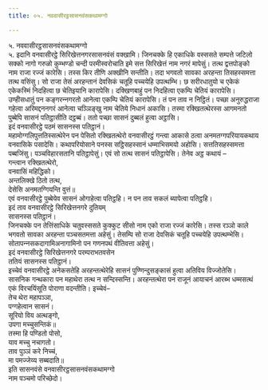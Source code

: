 ```yaml
---
title: ०५. नववासीरट्ठसासनवंसकथामग्गो

---
```

५. नववासीरट्ठसासनवंसकथामग्गो  
५. इदानि वनवासीरट्ठे सिरिखेत्तनगरसासनवंसं वक्खामि। जिनचक्‍के हि एकाधिके वस्ससते सम्पत्ते जटिलो सक्‍को नागो गरुळो कुम्भण्डो चन्दी परमीस्वरोचाति इमे सत्त सिरिखेत्तं नाम नगरं मापेसुं। तत्थ द्वत्तपोङ्को नाम राजा रज्‍जं कारेसि। तस्स किर तीणि अक्खीनि सन्तीति। तदा भगवतो सावका अरहन्ता तिसहस्समत्ता तत्थ वसिंसु। सो राजा तेसं अरहन्तानं देवसिकं चतूहि पच्‍चयेहि उपत्थम्भि। छ सरीरधातुयो च एकेकं एकेकस्मिं निदहित्वा छ चेतिइयानि कारापेसि। दक्खिणबाहुं पन निदहित्वा एकम्पि चेतियं कारापेसि।  
उण्हीसधातुं पन कङ्गरन्‍नगरतो आनेत्वा एकम्पि चेतियं कारापेसि। तं पन ताव न निट्ठितं। पच्छा अनुरुद्धराजा गहेत्वा अरिमद्दननगरं आनेत्वा चञ्‍ञिङ्खु नाम चेतिये निधानं अकासि। तस्मा रक्खितत्थेरस्स आगमनतो पुब्बेपि सासनं पतिट्ठासीति दट्ठब्बं। ततो पच्छा सासनं दुब्बलं हुत्वा अट्ठासि।  
इदं वनवासीरट्ठे पठमं सासनस्स पतिट्ठानं।  
महामोग्गलिपुत्ततिस्सत्थेरेन पन पेसितो रक्खितत्थेरो वनवासीरट्ठं गन्त्वा आकासे ठत्वा अनमतग्गपरियायकथाय वनवासिके पसादेसि। कथापरियोसाने पनस्स सट्ठिसहस्सानं धम्माभिसमयो अहोसि। सत्ततिसहस्समत्ता पब्बजिंसु। पञ्‍चविहारसतानि पतिट्ठापेसुं। एवं सो तत्थ सासनं पतिट्ठापेसि। तेनेव अट्ठ कथायं –  
गन्त्वान रक्खितत्थेरो,  
वनवासिं महिद्धिको।  
अन्तलिक्खे ठितो तत्थ,  
देसेसि अनमतग्गियन्ति वुत्तं॥  
एवं वनवासीरट्ठे पुब्बेयेव सासनं ओगाहेत्वा पतिट्ठहि। न पन ताव सकलं ब्यापेत्वा पतिट्ठहि।  
इदं ताव वनवासीरट्ठे सिरिखेत्तनगरे दुतियम्  
सासनस्स पतिट्ठानं।  
जिनचक्‍के पन तेत्तिंसाधिके चतुवस्ससते कुक्‍कुट सीसो नाम एको राजा रज्‍जं कारेसि। तस्स रञ्‍ञो काले भगवतो सावका अरहन्ता पञ्‍चसतमत्ता अहेसुं। तेसम्पि सो राजा देवसिकं चतूहि पच्‍चयेहि उपत्थम्भेसि। सोतापन्‍नसकदागामिअनागामिनो पन गणनपथं वीतिवत्ता अहेसुं।  
इदं वनवासीरट्ठे सिरिखेत्तनगरे परम्पराभतवसेन  
ततियं सासनस्स पतिट्ठानं।  
इच्‍चेवं वनवासीरट्ठे अनेकसतेहि अरहन्तत्थेरेहि सासनं पुण्णिन्दुसङ्कासं हुत्वा अतिविय विज्‍जोतेसि। सासनिक गन्थकारा पन महाथेरा तत्थ न सन्दिस्सन्ति। अरहन्तत्थेरा पन राजूनं आयाचनं आरब्भ धम्मसत्थं एकं विरचयिंसूति पोराणा वदन्तीति। इच्‍चेवं–  
तेच थेरा महापञ्‍ञा,  
पग्गहेत्वान सासनं।  
सूरियो विय अत्थङ्गो,  
उपगा मच्‍चुसन्तिकं॥  
तस्मा हि पण्डितो पोसो,  
याव मच्‍चु नचागतो।  
ताव पुञ्‍ञं करे निच्‍चं,  
मा पमज्‍जेय्य सब्बदाति॥  
इति सासनवंसे वनवासीरट्ठसासनवंसकथामग्गो  
नाम पञ्‍चमो परिच्छेदो।  